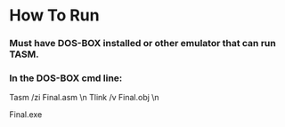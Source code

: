 # How To Run
### Must have DOS-BOX installed or other emulator that can run TASM.


### In the DOS-BOX cmd line:

Tasm /zi Final.asm \n
Tlink /v Final.obj \n

Final.exe
